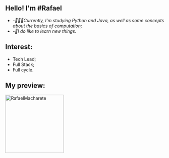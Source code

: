 
## Hello! I'm #Rafael

-  *-👨🏽‍💻Currently, I'm studying Python and Java, as well as some concepts about the basics of computation;*
-  *-🌱I do like to learn new things.*

## Interest:
- Tech Lead;
- Full Stack;
- Full cycle.
  
## My preview:
<div>
    <img align="center" height="185px"
        src="http://github-readme-stats.vercel.app/api/top-langs/?username=rafaelMacharete&layout=compact&theme=react"
        alt=RafaelMacharete github stats" />
</div>
